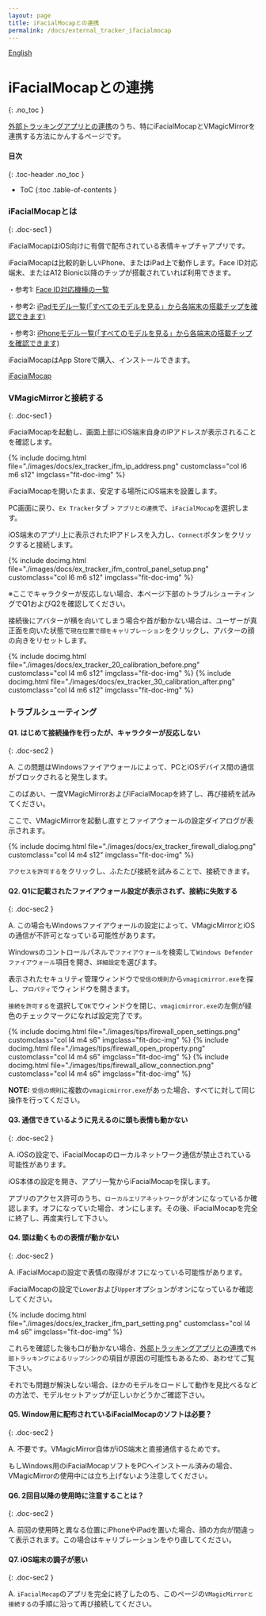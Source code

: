 ```yaml
---
layout: page
title: iFacialMocapとの連携
permalink: /docs/external_tracker_ifacialmocap
---
```


[English](../en/docs/external_tracker_ifacialmocap)

# iFacialMocapとの連携
{: .no_toc }

[外部トラッキングアプリとの連携](./external_tracker)のうち、特にiFacialMocapとVMagicMirrorを連携する方法にかんするページです。

<div class="toc-area" markdown="1">

#### 目次
{: .toc-header .no_toc }

* ToC
{:toc .table-of-contents }

</div>

### iFacialMocapとは
{: .doc-sec1 }

iFacialMocapはiOS向けに有償で配布されている表情キャプチャアプリです。

iFacialMocapは比較的新しいiPhone、またはiPad上で動作します。Face ID対応端末、またはA12 Bionic以降のチップが搭載されていれば利用できます。

・参考1: [Face ID対応機種の一覧](https://support.apple.com/ja-jp/HT209183)

・参考2: [iPadモデル一覧(「すべてのモデルを見る」から各端末の搭載チップを確認できます)](https://www.apple.com/jp/ipad/compare/)

・参考3: [iPhoneモデル一覧(「すべてのモデルを見る」から各端末の搭載チップを確認できます)](https://www.apple.com/jp/iphone/compare/)


iFacialMocapはApp Storeで購入、インストールできます。

[iFacialMocap](https://apps.apple.com/jp/app/ifacialmocap/id1489470545)


### VMagicMirrorと接続する
{: .doc-sec1 }

iFacialMocapを起動し、画面上部にiOS端末自身のIPアドレスが表示されることを確認します。

<div class="row">
{% include docimg.html file="./images/docs/ex_tracker_ifm_ip_address.png" customclass="col l6 m6 s12" imgclass="fit-doc-img" %}
</div>

iFacialMocapを開いたまま、安定する場所にiOS端末を設置します。

PC画面に戻り、`Ex Tracker`タブ > `アプリとの連携`で、`iFacialMocap`を選択します。

iOS端末のアプリ上に表示されたIPアドレスを入力し、`Connect`ボタンをクリックすると接続します。

<div class="row">
{% include docimg.html file="./images/docs/ex_tracker_ifm_control_panel_setup.png" customclass="col l6 m6 s12" imgclass="fit-doc-img" %}
</div>

※ここでキャラクターが反応しない場合、本ページ下部のトラブルシューティングでQ1およびQ2を確認してください。

接続後にアバターが横を向いてしまう場合や首が動かない場合は、ユーザーが真正面を向いた状態で`現在位置で顔をキャリブレーション`をクリックし、アバターの顔の向きをリセットします。

<div class="row">
{% include docimg.html file="./images/docs/ex_tracker_20_calibration_before.png" customclass="col l4 m6 s12" imgclass="fit-doc-img" %}
{% include docimg.html file="./images/docs/ex_tracker_30_calibration_after.png" customclass="col l4 m6 s12" imgclass="fit-doc-img" %}
</div>


<a id="troubleshoot"></a>

### トラブルシューティング

#### Q1. はじめて接続操作を行ったが、キャラクターが反応しない
{: .doc-sec2 }

A. この問題はWindowsファイアウォールによって、PCとiOSデバイス間の通信がブロックされると発生します。

このばあい、一度VMagicMirrorおよびiFacialMocapを終了し、再び接続を試みてください。

ここで、VMagicMirrorを起動し直すとファイアウォールの設定ダイアログが表示されます。

<div class="row">
{% include docimg.html file="./images/docs/ex_tracker_firewall_dialog.png" customclass="col l4 m4 s12" imgclass="fit-doc-img" %}
</div>

`アクセスを許可する`をクリックし、ふたたび接続を試みることで、接続できます。


#### Q2. Q1に記載されたファイアウォール設定が表示されず、接続に失敗する
{: .doc-sec2 }

A. この場合もWindowsファイアウォールの設定によって、VMagicMirrorとiOSの通信が不許可となっている可能性があります。

Windowsのコントロールパネルで`ファイアウォール`を検索して`Windows Defender ファイアウォール`項目を開き、`詳細設定`を選びます。

表示されたセキュリティ管理ウィンドウで`受信の規則`から`vmagicmirror.exe`を探し、`プロパティ`でウィンドウを開きます。

`接続を許可する`を選択して`OK`でウィンドウを閉じ、`vmagicmirror.exe`の左側が緑色のチェックマークになれば設定完了です。

<div class="row">
{% include docimg.html file="./images/tips/firewall_open_settings.png" customclass="col l4 m4 s6" imgclass="fit-doc-img" %}
{% include docimg.html file="./images/tips/firewall_open_property.png" customclass="col l4 m4 s6" imgclass="fit-doc-img" %}
{% include docimg.html file="./images/tips/firewall_allow_connection.png" customclass="col l4 m4 s6" imgclass="fit-doc-img" %}
</div>

**NOTE:** `受信の規則`に複数の`vmagicmirror.exe`があった場合、すべてに対して同じ操作を行ってください。

#### Q3. 通信できているように見えるのに頭も表情も動かない
{: .doc-sec2 }

A. iOSの設定で、iFacialMocapのローカルネットワーク通信が禁止されている可能性があります。

iOS本体の設定を開き、アプリ一覧からiFacialMocapを探します。

アプリのアクセス許可のうち、`ローカルエリアネットワーク`がオンになっているか確認します。オフになっていた場合、オンにします。その後、iFacialMocapを完全に終了し、再度実行して下さい。

#### Q4. 頭は動くものの表情が動かない
{: .doc-sec2 }

A. iFacialMocapの設定で表情の取得がオフになっている可能性があります。

iFacialMocapの設定で`Lower`および`Upper`オプションがオンになっているか確認してください。

<div class="row">
{% include docimg.html file="./images/docs/ex_tracker_ifm_part_setting.png" customclass="col l4 m4 s6" imgclass="fit-doc-img" %}
</div>

これらを確認した後も口が動かない場合、[外部トラッキングアプリとの連携](./external_tracker)で`外部トラッキングによるリップシンク`の項目が原因の可能性もあるため、あわせてご覧下さい。

それでも問題が解決しない場合、ほかのモデルをロードして動作を見比べるなどの方法で、モデルセットアップが正しいかどうかご確認下さい。


#### Q5. Window用に配布されているiFacialMocapのソフトは必要？
{: .doc-sec2 }

A. 不要です。VMagicMirror自体がiOS端末と直接通信するためです。

もしWindows用のiFacialMocapソフトをPCへインストール済みの場合、VMagicMirrorの使用中には立ち上げないよう注意してください。


#### Q6. 2回目以降の使用時に注意することは？
{: .doc-sec2 }

A. 前回の使用時と異なる位置にiPhoneやiPadを置いた場合、顔の方向が間違って表示されます。この場合はキャリブレーションをやり直してください。


#### Q7. iOS端末の調子が悪い
{: .doc-sec2 }

A. `iFacialMocap`のアプリを完全に終了したのち、このページの`VMagicMirrorと接続する`の手順に沿って再び接続してください。

